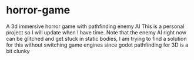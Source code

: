# horror-game
A 3d immersive horror game with pathfinding enemy AI 
This is a personal project so I will update when I have time.
Note that the enemy AI right now can be glitched and get stuck in static bodies, I am trying to find a solution for this without switching game engines since godot pathfinding for 3D is a bit clunky
